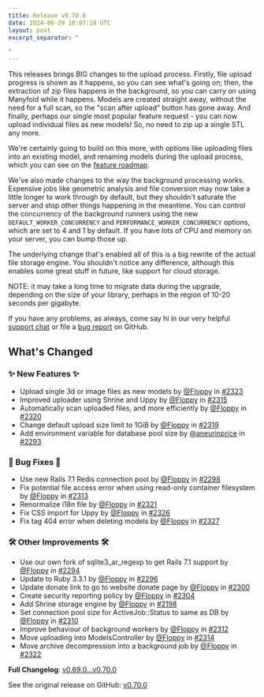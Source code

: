 ```yaml
---
title: Release v0.70.0
date: 2024-06-29 10:07:19 UTC
layout: post
excerpt_separator: "

"
---
```

This releases brings BIG changes to the upload process. Firstly, file upload progress is shown as it happens, so you can see what's going on; then, the extraction of zip files happens in the background, so you can carry on using Manyfold while it happens. Models are created straight away, without the need for a full scan, so the "scan after upload" button has gone away. And finally, perhaps our single most popular feature request - you can now upload individual files as new models! So, no need to zip up a single STL any more.

We're certainly going to build on this more, with options like uploading files into an existing model, and renaming models during the upload process, which you can see on the [feature roadmap](https://github.com/orgs/manyfold3d/projects/4).

We've also made changes to the way the background processing works. Expensive jobs like geometric analysis and file conversion may now take a little longer to work through by default, but they shouldn't saturate the server and stop other things happening in the meantime. You can control the concurrency of the background runners using the new `DEFAULT_WORKER_CONCURRENCY` and `PERFORMANCE_WORKER_CONCURRENCY` options, which are set to 4 and 1 by default. If you have lots of CPU and memory on your server, you can bump those up.

The underlying change that's enabled all of this is a big rewrite of the actual file storage engine. You shouldn't notice any difference, although this enables some great stuff in future, like support for cloud storage.

NOTE: it may take a long time to migrate data during the upgrade, depending on the size of your library, perhaps in the region of 10-20 seconds per gigabyte.

If you have any problems, as always, come say hi in our very helpful [support chat](https://matrix.to/#/#manyfold:one.ems.host) or file a [bug report](https://github.com/manyfold3d/manyfold/issues/new?assignees=&labels=bug&projects=&template=bug_report.md&title=) on GitHub.

<!-- Release notes generated using configuration in .github/release.yml at main -->

## What's Changed
### ✨ New Features ✨
* Upload single 3d or image files as new models by [@Floppy](https://github.com/Floppy) in [#2323](https://github.com/manyfold3d/manyfold/pull/2323)
* Improved uploader using Shrine and Uppy by [@Floppy](https://github.com/Floppy) in [#2315](https://github.com/manyfold3d/manyfold/pull/2315)
* Automatically scan uploaded files, and more efficiently by [@Floppy](https://github.com/Floppy) in [#2320](https://github.com/manyfold3d/manyfold/pull/2320)
* Change default upload size limit to 1GiB by [@Floppy](https://github.com/Floppy) in [#2319](https://github.com/manyfold3d/manyfold/pull/2319)
* Add environment variable for database pool size by [@aneurinprice](https://github.com/aneurinprice) in [#2293](https://github.com/manyfold3d/manyfold/pull/2293)
### 🐛 Bug Fixes 🐛
* Use new Rails 7.1 Redis connection pool by [@Floppy](https://github.com/Floppy) in [#2298](https://github.com/manyfold3d/manyfold/pull/2298)
* Fix potential file access error when using read-only container filesystem by [@Floppy](https://github.com/Floppy) in [#2313](https://github.com/manyfold3d/manyfold/pull/2313)
* Renormalize i18n file by [@Floppy](https://github.com/Floppy) in [#2321](https://github.com/manyfold3d/manyfold/pull/2321)
* Fix CSS import for Uppy by [@Floppy](https://github.com/Floppy) in [#2326](https://github.com/manyfold3d/manyfold/pull/2326)
* Fix tag 404 error when deleting models by [@Floppy](https://github.com/Floppy) in [#2327](https://github.com/manyfold3d/manyfold/pull/2327)
### 🛠️ Other Improvements 🛠️
* Use our own fork of sqlite3_ar_regexp to get Rails 7.1 support by [@Floppy](https://github.com/Floppy) in [#2294](https://github.com/manyfold3d/manyfold/pull/2294)
* Update to Ruby 3.3.1 by [@Floppy](https://github.com/Floppy) in [#2296](https://github.com/manyfold3d/manyfold/pull/2296)
* Update donate link to go to website donate page by [@Floppy](https://github.com/Floppy) in [#2300](https://github.com/manyfold3d/manyfold/pull/2300)
* Create security reporting policy by [@Floppy](https://github.com/Floppy) in [#2304](https://github.com/manyfold3d/manyfold/pull/2304)
* Add Shrine storage engine by [@Floppy](https://github.com/Floppy) in [#2198](https://github.com/manyfold3d/manyfold/pull/2198)
* Set connection pool size for ActiveJob::Status to same as DB by [@Floppy](https://github.com/Floppy) in [#2310](https://github.com/manyfold3d/manyfold/pull/2310)
* Improve behaviour of background workers by [@Floppy](https://github.com/Floppy) in [#2312](https://github.com/manyfold3d/manyfold/pull/2312)
* Move uploading into ModelsController by [@Floppy](https://github.com/Floppy) in [#2314](https://github.com/manyfold3d/manyfold/pull/2314)
* Move archive decompression into a background job by [@Floppy](https://github.com/Floppy) in [#2322](https://github.com/manyfold3d/manyfold/pull/2322)

**Full Changelog**: [v0.69.0...v0.70.0](https://github.com/manyfold3d/manyfold/compare/v0.69.0...v0.70.0)

See the original release on GitHub: [v0.70.0](https://github.com/manyfold3d/manyfold/releases/tag/v0.70.0)
